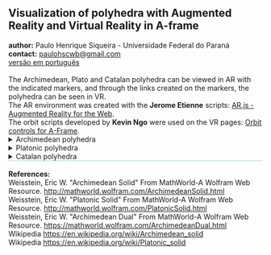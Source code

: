 <link rel="stylesheet" href="scripts/style.css">
<h2>Visualization of polyhedra with Augmented Reality and Virtual Reality in A-frame</h2>
 <b>author:</b> Paulo Henrique Siqueira - Universidade Federal do Paraná
 <br><b>contact:</b> <a href="#">paulohscwb@gmail.com</a>
 <br><a href="https://paulohscwb.github.io/polyhedra/pt-br/">versão em português</a>
 <br><br>The Archimedean, Plato and Catalan polyhedra can be viewed in AR with the indicated markers, and through the links created on the markers, the polyhedra can be seen in VR.
<br>The AR environment was created with the <b>Jerome Etienne</b> scripts: <a href="https://github.com/jeromeetienne/AR.js" target="_blank">AR.js - Augmented Reality for the Web</a>.
<br>The orbit scripts developed by <b>Kevin Ngo</b> were used on the VR pages: <a href="https://github.com/supermedium/superframe/tree/master/components/orbit-controls/" target="_blank"> Orbit controls for A-Frame</a>.
<br>

<details>
  <summary>Archimedean polyhedra</summary>
 An Archimedean solid is one of the 13 solids first enumerated by Archimedes. They are the semi-regular convex polyhedra composed of regular polygons meeting in identical vertices, excluding the 5 Platonic solids and excluding the prisms and antiprisms.
<br>To view Archimedean polyhedra in AR, simply visit 
<p align="center"><a href="archimedes.html" target="_blank">https://paulohscwb.github.io/polyhedra/archimedes.html</a></p> 
with any browser with a webcam device (smartphone, tablet or notebook). 
<br>Access to the VR sites is done by clicking on the blue circle that appears on top of the marker.
<p align="center"><img src="ar/example.jpg" width="85%"></p>
<hr>
<h4>1. Truncated octahedron</h4>
 <img src="ar/hiro.png" width="180px">
 <!--<div class="embed-container"><iframe src="vr/truncated_octahedron.html" width="100%" title="truncated_octahedron" loading="lazy"></iframe></div>-->
 <br>A truncated octahedron is constructed from a regular octahedron with side length <b>3a</b> by the removal of six right square pyramids, one from each point. These pyramids have both base side length <b>a</b> and lateral side length <b>e</b> of <b>a</b>, to form equilateral triangles. The truncated octahedron can be dissected into a central octahedron, surrounded by 8 triangular cupola on each face, and 6 square pyramids above the vertices. The truncated octahedron exists in the structure of the faujasite crystals. 
 <br><b>Faces:</b> 14 | <b>Polygons:</b> 6 squares and 8 hexagons | <b>Edges:</b> 36 | <b>Vertices:</b> 24 | <b>Sphericity:</b> 0.905 | <b>Diedral angles:</b> 125°15′51″ (4-6) and 109°28′16″ (6-6). <a href="http://mathworld.wolfram.com/TruncatedOctahedron.html" target="_blank">More...</a>  
 <br><a href="vr/truncated_octahedron.html" target="_blank"><img src="vr/VRaframe.PNG" width="180px"></a>
<hr>
<h4>2. Truncated icosahedron</h4>
 <img src="ar/kanji.png" width="180px">
 <!--<div class="embed-container"><iframe src="vr/truncated_icosahedron.html" width="100%" title="truncated_icosahedron" loading="lazy"></iframe></div>-->
 <br>The geometry of truncated icosahedron is associated with footballs (soccer balls) typically patterned with white hexagons and black pentagons. This polyhedron can be constructed from an icosahedron with the 12 vertices truncated, such that one third of each edge is cut off at each of both ends. This creates 12 new pentagon faces, and leaves the original 20 triangle faces as regular hexagons. Thus the length of the edges is one third of that of the original edges. 
 <br><b>Faces:</b> 32 | <b>Polygons:</b> 12 pentagons and 20 hexagons | <b>Edges:</b> 90 | <b>Vertices:</b> 60 | <b>Sphericity:</b> 0.967 | <b>Diedral angles:</b> 138.1897° (6-6) and 142.62° (5-6). <a href="http://mathworld.wolfram.com/TruncatedIcosahedron.html" target="_blank">More...</a>  
 <br><a href="vr/truncated_icosahedron.html" target="_blank"><img src="vr/VRaframe.PNG" width="180px"></a>
<hr>
<h4>3. Truncated icosidodecahedron</h4>
 <img src="ar/19.png" width="180px">
 <!--<div class="embed-container"><iframe src="vr/truncated_icosidodecahedron.html" width="100%" title="truncated_icosidodecahedron" loading="lazy"></iframe></div>-->
 <br>The truncated icosidodecahedron is also known as the great rhombicosidodecahedron, and if a set of all 13 Archimedean solids were constructed with all edge lengths equal, the truncated icosidodecahedron would be the largest. It has more vertices and edges than any other convex nonprismatic uniform polyhedron.
 <br><b>Faces:</b> 62 | <b>Polygons:</b> 30 squares, 20 hexagons and 12 decagons | <b>Edges:</b> 180 | <b>Vertices:</b> 120 | <b>Sphericity:</b> 0.97 | <b>Diedral angles:</b> 142.62° (6-10), 148.28° (4-10) and 159.095° (4-6). <a href="http://mathworld.wolfram.com/GreatRhombicosidodecahedron.html" target="_blank">More...</a>   
 <br><a href="vr/truncated_icosidodecahedron.html" target="_blank"><img src="vr/VRaframe.PNG" width="180px"></a>
<hr>
<h4>4. Rhombicosidodecahedron</h4>
 <img src="ar/18.png" width="180px">
 <!--<div class="embed-container"><iframe src="vr/rhombicosidodecahedron.html" width="100%" title="rhombicosidodecahedron" loading="lazy"></iframe></div>-->
 <br>The rhombicosidodecahedron is also known as the small rhombicosidodecahedron or small dodeicosidodecahedron. If you expand an icosahedron by moving the faces away from the origin the right amount, without changing the orientation or size of the faces, and do the same to its dual dodecahedron, and patch the square holes in the result, you get a rhombicosidodecahedron. It can also be called an expanded dodecahedron or icosahedron, from truncation operations on either uniform polyhedron.
 <br><b>Faces:</b> 62 | <b>Polygons:</b> 30 squares, 20 triangles and 12 pentagons | <b>Edges:</b> 120 | <b>Vertices:</b> 60 | <b>Sphericity:</b> 0.979 | <b>Diedral angles:</b> 159°05′41″ (3-4) and 148°16′57″ (4-5). <a href="http://mathworld.wolfram.com/SmallRhombicosidodecahedron.html" target="_blank">More...</a>   
 <br><a href="vr/rhombicosidodecahedron.html" target="_blank"><img src="vr/VRaframe.PNG" width="180px"></a>
<hr>
<h4>5. Snub dodecahedron</h4>
 <img src="ar/17.png" width="180px">
 <!--<div class="embed-container"><iframe src="vr/snub_dodecahedron.html" width="100%" title="snub_dodecahedron" loading="lazy"></iframe></div>-->
 <br>The snub dodecahedron has the highest sphericity of all Archimedean solids. It has two distinct forms, which are mirror images  of each other. The union of both forms is a compound of two snub dodecahedra. The snub dodecahedron can be generated by taking the twelve pentagonal faces of the dodecahedron and pulling them outward so they no longer touch. At a proper distance this can create the rhombicosidodecahedron by filling in square faces between the divided edges and triangle faces between the divided vertices.
 <br><b>Faces:</b> 92 | <b>Polygons:</b> 80 triangles and 12 pentagons | <b>Edges:</b> 150 | <b>Vertices:</b> 60 | <b>Sphericity:</b> 0.982 | <b>Diedral angles:</b> 164°10′31″ (3-3) and 152°55′53″ (3-5). <a href="http://mathworld.wolfram.com/SnubDodecahedron.html" target="_blank">More...</a>   
 <br><a href="vr/snub_dodecahedron.html" target="_blank"><img src="vr/VRaframe.PNG" width="180px"></a>
<hr>
<h4>6. Truncated dodecahedron</h4>
 <img src="ar/16.png" width="180px">
 <!--<div class="embed-container"><iframe src="vr/truncated_dodecahedron.html" width="100%" title="truncated_dodecahedron" loading="lazy"></iframe></div>-->
 <br>The truncated dodecahedron is used in the cell-transitive hyperbolic space-filling tessellation, the bitruncated icosahedral honeycomb. This polyhedron can be formed from a dodecahedron by truncating the corners so the pentagon faces become decagons and the corners become triangles. It is part of a truncation process between a dodecahedron and icosahedron.
 <br><b>Faces:</b> 32 | <b>Polygons:</b> 20 triangles and 12 decagons | <b>Edges:</b> 150 | <b>Vertices:</b> 60 | <b>Sphericity:</b> 0.926 | <b>Diedral angles:</b> 116.57° (10-10) and 142.62° (3-10). <a href="http://mathworld.wolfram.com/TruncatedDodecahedron.html" target="_blank">More...</a>  
 <br><a href="vr/truncated_dodecahedron.html" target="_blank"><img src="vr/VRaframe.PNG" width="180px"></a>
<hr>
<h4>7. Icosidodecahedron</h4>
 <img src="ar/20.png" width="180px">
 <!--<div class="embed-container"><iframe src="vr/icosidodecahedron.html" width="100%" title="icosidodecahedron" loading="lazy"></iframe></div>-->
 <br>Icosidodecahedron contains 12 pentagons of the dodecahedron and 20 triangles of the icosahedron. The truncated cube can be turned into an icosidodecahedron by dividing the octagons into two pentagons and two triangles. The icosidodecahedron has 6 central decagons.
 <br><b>Faces:</b> 32 | <b>Polygons:</b> 20 triangles and 12 pentagons | <b>Edges:</b> 60 | <b>Vertices:</b> 30 | <b>Sphericity:</b> 0.951 | <b>Diedral angle:</b> 142.62° (5-3). <a href="http://mathworld.wolfram.com/Icosidodecahedron.html" target="_blank">More...</a>  
 <br><a href="vr/icosidodecahedron.html" target="_blank"><img src="vr/VRaframe.PNG" width="180px"></a>
<hr>
<h4>8. Snub cube</h4>
 <img src="ar/15.png" width="180px">
 <!--<div class="embed-container"><iframe src="vr/snubcube.html" width="100%" title="snubcube" loading="lazy"></iframe></div>-->
 <br>The snub cube is also known as snub cuboctahedron and it has two distinct forms, which are mirror images of each other. The snub cube can be generated by taking the six faces of the cube, pulling them outward so they no longer touch, then giving them each a small rotation on their centers (all clockwise or all counter-clockwise) until the spaces between can be filled with equilateral triangles. 
 <br><b>Faces:</b> 38 | <b>Polygons:</b> 32 triangles and 6 squares | <b>Edges:</b> 60 | <b>Vertices:</b> 24 | <b>Sphericity:</b> 0.965 | <b>Diedral angles:</b> 153°14′04″ (3-3) and 142°59′00″ (3-4). <a href="http://mathworld.wolfram.com/SnubCube.html" target="_blank">More...</a> 
 <br><a href="vr/snubcube.html" target="_blank"><img src="vr/VRaframe.PNG" width="180px"></a>
<hr>
<h4>9. Truncated cuboctahedron</h4>
 <img src="ar/14.png" width="180px">
 <!--<div class="embed-container"><iframe src="vr/truncated_cuboctahedron.html" width="100%" title="truncated_cuboctahedron" loading="lazy"></iframe></div>-->
 <br>The truncated cuboctahedron is also known as great rhombicuboctahedron. The truncated cuboctahedron is the convex hull of a rhombicuboctahedron with cubes above its 12 squares on 2-fold symmetry axes. The rest of its space can be dissected into 6 square cupolas below the octagons and 8 triangular cupolas below the hexagons.
 <br><b>Faces:</b> 26 | <b>Polygons:</b> 12 squares, 8 hexagons and 6 octagons | <b>Edges:</b> 72 | <b>Vertices:</b> 48 | <b>Sphericity:</b> 0.943 | <b>Diedral angles:</b> 144°44′08″ (4-6), 135° (4-8) and 125°15′51″ (6-8). <a href="http://mathworld.wolfram.com/GreatRhombicuboctahedron.html" target="_blank">More...</a>
 <br><a href="vr/truncated_cuboctahedron.html" target="_blank"><img src="vr/VRaframe.PNG" width="180px"></a>
<hr>
<h4>10. Rhombicuboctahedron</h4>
 <img src="ar/13.png" width="180px">
 <!--<div class="embed-container"><iframe src="vr/rhombicuboctahedron.html" width="100%" title="rhombicuboctahedron" loading="lazy"></iframe></div>-->
 <br>The rhombicuboctahedron is also known as small rhombicuboctahedron. This solid may also be called an expanded cube or octahedron and it can be dissected into two square cupolae and a central octagonal prism. There are three pairs of parallel planes that each intersect the rhombicuboctahedron in a regular octagon.
 <br><b>Faces:</b> 26 | <b>Polygons:</b> 18 squares and 8 triangles | <b>Edges:</b> 48 | <b>Vertices:</b> 24 | <b>Sphericity:</b> 0.954 | <b>Diedral angles:</b> 144°44′08″ (4-3) and 135° (4-4). <a href="http://mathworld.wolfram.com/SmallRhombicuboctahedron.html" target="_blank">More...</a>
 <br><a href="vr/rhombicuboctahedron.html" target="_blank"><img src="vr/VRaframe.PNG" width="180px"></a>
<hr>
<h4>11. Truncated cube</h4>
 <img src="ar/12.png" width="180px">
 <!--<div class="embed-container"><iframe src="vr/truncated_cube.html" width="100%" title="truncated_cube" loading="lazy"></iframe></div>-->
 <br>The truncated cube is one of a family of uniform polyhedra related to the cube and regular octahedron. This solid can be dissected into a central cube, with six square cupola around each of the cube's faces, and 8 regular tetrahedral in the corners. This dissection can also be seen within the runcic cubic honeycomb, with cube, tetrahedron, and rhombicuboctahedron cells.
 <br><b>Faces:</b> 14 | <b>Polygons:</b> 8 triangles and 6 octagons | <b>Edges:</b> 36 | <b>Vertices:</b> 24 | <b>Sphericity:</b> 0.849 | <b>Diedral angles:</b> 125°15′51″ (8-3) and 90° (8-8). <a href="http://mathworld.wolfram.com/TruncatedCube.html" target="_blank">More...</a> 
 <br><a href="vr/truncated_cube.html" target="_blank"><img src="vr/VRaframe.PNG" width="180px"></a>
<hr>
<h4>12. Cuboctahedron</h4>
 <img src="ar/11.png" width="180px">
 <!--<div class="embed-container"><iframe src="vr/cuboctahedron.html" width="100%" title="cuboctahedron" loading="lazy"></iframe></div>-->
 <br>The cuboctahedron is the unique convex polyhedron in which the long radius (center to vertex) is the same as the edge length. A hexagon can be obtained by taking an equatorial cross section of a cuboctahedron. This solid can be dissected into two triangular cupolas by a common hexagon passing through the center of the cuboctahedron.
 <br><b>Faces:</b> 14 | <b>Polygons:</b> 8 triangles and 6 squares | <b>Edges:</b> 24 | <b>Vertices:</b> 12 | <b>Sphericity:</b> 0.905 | <b>Diedral angle:</b> 125.26° (4-3). <a href="http://mathworld.wolfram.com/Cuboctahedron.html" target="_blank">More...</a>
 <br><a href="vr/cuboctahedron.html" target="_blank"><img src="vr/VRaframe.PNG" width="180px"></a>
<hr>
<h4>13. Truncated tetrahedron</h4>
 <img src="ar/10.png" width="180px">
 <!--<div class="embed-container"><iframe src="vr/truncated_tetrahedron.html" width="100%" title="truncated_tetrahedron" loading="lazy"></iframe></div>-->
 <br>The truncated tetrahedron can be constructed by truncating all 4 vertices of a regular tetrahedron at one third of the original edge length. A deeper truncation, removing a tetrahedron of half the original edge length from each vertex, is called rectification. The rectification of a tetrahedron produces an octahedron.
 <br><b>Faces:</b> 8 | <b>Polygons:</b> 4 triangles and 4 hexagons | <b>Edges:</b> 18 | <b>Vertices:</b> 12 | <b>Sphericity:</b> 0.775 | <b>Diedral angles:</b> 109°28′16′ (6-3) and 70°31′44″ (6-6). <a href="http://mathworld.wolfram.com/TruncatedTetrahedron.html" target="_blank">More...</a>  
 <br><a href="vr/truncated_tetrahedron.html" target="_blank"><img src="vr/VRaframe.PNG" width="180px"></a>
<br>
</details>
 
<details>
  <summary>Platonic polyhedra</summary>
 An Platonic solid is a regular and convex polyhedron. It is constructed by congruent and regular polygonal faces with the same number of faces meeting at each vertex. They are named by the ancient Greek philosopher Plato who classified that the classical elements were made from these regular solids.
 <br>To view Platonic polyhedra in AR, simply visit 
<p align="center"><a href="platonic.html" target="_blank">https://paulohscwb.github.io/polyhedra/platonic.html</a></p> 
with any browser with a webcam device (smartphone, tablet or notebook). 
<br>Access to the VR sites is done by clicking on the blue circle that appears on top of the marker.
<p align="center"><img src="ar/example1.jpg" width="85%"></p>
<hr>
<h4>1. Icosahedron</h4>
 <img src="ar/9.png" width="180px">
 <!--<div class="embed-container"><iframe src="vr/icosahedron.html" width="100%" title="icosahedron" loading="lazy"></iframe></div>-->
 <br>The icosahedron has five equilateral triangular faces meeting at each vertex. A regular icosahedron is a gyroelongated pentagonal bipyramid and a biaugmented pentagonal antiprism in any of six orientations. The 12 edges of a regular octahedron can be subdivided in the golden ratio so that the resulting vertices define a regular icosahedron. 
<br><b>Faces:</b> 20 triangles | <b>Edges:</b> 30 | <b>Vertices:</b> 12 | <b>Sphericity:</b> 0.939 | <b>Diedral angle:</b> 138.1897°. <a href="http://mathworld.wolfram.com/RegularIcosahedron.html" target="_blank">More...</a>
 <br><a href="vr/icosahedron.html" target="_blank"><img src="vr/VRaframe.PNG" width="180px"></a>
<hr>
<h4>2. Dodecahedron</h4>
 <img src="ar/8.png" width="180px">
 <!--<div class="embed-container"><iframe src="vr/dodecahedron.html" width="100%" title="dodecahedron" loading="lazy"></iframe></div>-->
 <br>The dodecahedron has three regular pentagonal faces meeting at each vertex. The regular dodecahedron is the third in an infinite set of truncated trapezohedra which can be constructed by truncating the two axial vertices of a pentagonal trapezohedron. If the five Platonic solids are built with same volume, the regular dodecahedron has the shortest edges.
<br><b>Faces:</b> 12 pentagons | <b>Edges:</b> 30 | <b>Vertices:</b> 20 | <b>Sphericity:</b> 0.91 | <b>Diedral angle:</b> 116.5651°. <a href="http://mathworld.wolfram.com/RegularDodecahedron.html" target="_blank">More...</a>
 <br><a href="vr/dodecahedron.html" target="_blank"><img src="vr/VRaframe.PNG" width="180px"></a>
<hr>
<h4>3. Octahedron</h4>
 <img src="ar/7.png" width="180px">
 <!--<div class="embed-container"><iframe src="vr/octahedron.html" width="100%" title="octahedron" loading="lazy"></iframe></div>-->
 <br>The octahedron has four equilateral triangular faces meeting at each vertex. It is a square bipyramid in any of three orthogonal orientations. It is also a triangular antiprism in any of four orientations. The octahedron is unique among the Platonic solids in having an even number of faces meeting at each vertex. Consequently, it is the only member of that group to possess mirror planes that do not pass through any of the faces.
<br><b>Faces:</b> 8 triangles | <b>Edges:</b> 12 | <b>Vertices:</b> 6 | <b>Sphericity:</b> 0.846 | <b>Diedral angle:</b> 109.4712°. <a href="http://mathworld.wolfram.com/RegularOctahedron.html" target="_blank">More...</a>
 <br><a href="vr/octahedron.html" target="_blank"><img src="vr/VRaframe.PNG" width="180px"></a>
<hr>
<h4>4. Cube</h4>
 <img src="ar/6.png" width="180px">
 <!--<div class="embed-container"><iframe src="vr/cube.html" width="100%" title="cube" loading="lazy"></iframe></div>-->
 <br>The cube has three square faces meeting at each vertex. The cube is also a square parallelepiped, an equilateral cuboid and a right rhombohedron. It is a regular square prism in three orientations, and a trigonal trapezohedron in four orientations. The cube can be cut into six identical square pyramids. If these square pyramids are then attached to the faces of a second cube, a rhombic dodecahedron is obtained.
<br><b>Faces:</b> 6 squares | <b>Edges:</b> 12 | <b>Vertices:</b> 8 | <b>Sphericity:</b> 0.806 | <b>Diedral angle:</b> 90°. <a href="http://mathworld.wolfram.com/Cube.html" target="_blank">More...</a>
 <br><a href="vr/cube.html" target="_blank"><img src="vr/VRaframe.PNG" width="180px"></a>
<hr>
<h4>5. Tetrahedron</h4>
 <img src="ar/5.png" width="180px">
 <!--<div class="embed-container"><iframe src="vr/tetrahedron.html" width="100%" title="tetrahedron" loading="lazy"></iframe></div>-->
 <br>The tetrahedron has three equilateral triangular faces meeting at each vertex. The tetrahedron is also known as a triangular pyramid and it is the simplest of all the ordinary convex polyhedra and the only one that has fewer than 5 faces. The tetrahedron has many properties analogous to those of a triangle, including an insphere, circumsphere, medial tetrahedron, and exspheres.
<br><b>Faces:</b> 4 triangles | <b>Edges:</b> 6 | <b>Vertices:</b> 4 | <b>Sphericity:</b> 0.671 | <b>Diedral angle:</b> 70.5288°. <a href="http://mathworld.wolfram.com/RegularTetrahedron.html" target="_blank">More...</a>
 <br><a href="vr/tetrahedron.html" target="_blank"><img src="vr/VRaframe.PNG" width="180px"></a>
<br>
</details>
 
<details style="border-bottom: 1px solid #a2dec0;">
  <summary>Catalan polyhedra</summary>
 The Catalan solids are the duals of the Archimedean solids. They are named after the Belgian mathematician Eugene Catalan (1814-1894) who first described the complete set in 1865. The Rhombic Dodecahedron and Rhombic Triacontahedron were described in 1611 by Johannes Kepler [1]. Each Catalan solid has one type of face and a constant dihedral angle, and it possesses the same symmetry as its Archimedean dual.
 <br>To view Catalan polyhedra in AR, simply visit 
<p align="center"><a href="catalan.html" target="_blank">https://paulohscwb.github.io/polyhedra/catalan.html</a></p> 
with any browser with a webcam device (smartphone, tablet or notebook). 
<br>Access to the VR sites is done by clicking on the blue circle that appears on top of the marker.
<p align="center"><img src="ar/example1.jpg" width="85%"></p>
<hr>
<h4>1. Triakis Tetrahedron</h4>
 <img src="ar/165.png" width="180px">
 <!--<div class="embed-container"><iframe src="vr/triakis_tetrahedron.htm" width="100%" title="triakis_tetrahedron" loading="lazy"></iframe></div>-->
 <br>The triakis tetrahedron... The triakis tetrahedron... The triakis tetrahedron... The triakis tetrahedron... 
<br><b>Faces:</b> 12 isosceles triangles | <b>Edges:</b> 18 | <b>Vertices:</b> 8 | <b>Diedral angle:</b> 129.521°. <a href="https://mathworld.wolfram.com/TriakisTetrahedron.html" target="_blank">More...</a>
 <br><a href="vr/triakis_tetrahedron.htm" target="_blank"><img src="vr/VRaframe.PNG" width="180px"></a>
 <hr>
 <h4>2. Rhombic Dodecahedron</h4>
 <img src="ar/165.png" width="180px">
 <!--<div class="embed-container"><iframe src="vr/rhombic_dodecahedron.htm" width="100%" title="rhombic_dodecahedron" loading="lazy"></iframe></div>-->
 <br>The rhombic dodecahedron... The rhombic dodecahedron... The rhombic dodecahedron... The rhombic dodecahedron... 
<br><b>Faces:</b> 12 rhombi | <b>Edges:</b> 24 | <b>Vertices:</b> 14 | <b>Diedral angle:</b> 120°. <a href="https://mathworld.wolfram.com/RhombicDodecahedron.html" target="_blank">More...</a>
 <br><a href="vr/rhombic_dodecahedron.htm" target="_blank"><img src="vr/VRaframe.PNG" width="180px"></a>
 <hr>
 <h4>3. Tetrakis Hexahedron</h4>
 <img src="ar/166.png" width="180px">
 <!--<div class="embed-container"><iframe src="vr/tetrakis_hexahedron.htm" width="100%" title="tetrakis_hexahedron" loading="lazy"></iframe></div>-->
 <br>The tetrakis hexahedron... 
<br><b>Faces:</b> 24 isosceles triangles | <b>Edges:</b> 36 | <b>Vertices:</b> 14 | <b>Diedral angle:</b> 143.13°. <a href="https://mathworld.wolfram.com/TetrakisHexahedron.html" target="_blank">More...</a>
<br><a href="vr/tetrakis_hexahedron.htm" target="_blank"><img src="vr/VRaframe.PNG" width="180px"></a>
 <hr>
 <h4>4. Triakis Octahedron</h4>
 <img src="ar/167.png" width="180px">
 <!--<div class="embed-container"><iframe src="vr/triakis_octahedron.htm" width="100%" title="triakis_octahedron" loading="lazy"></iframe></div>-->
 <br>The triakis octahedron... 
<br><b>Faces:</b> 24 isosceles triangles | <b>Edges:</b> 36 | <b>Vertices:</b> 14 | <b>Diedral angle:</b> 147.35°. <a href="https://mathworld.wolfram.com/SmallTriakisOctahedron.html" target="_blank">More...</a>
<br><a href="vr/triakis_octahedron.htm" target="_blank"><img src="vr/VRaframe.PNG" width="180px"></a>
 <hr>
 <h4>5. Deltoidal Icositetrahedron</h4>
 <img src="ar/168.png" width="180px">
 <!--<div class="embed-container"><iframe src="vr/deltoidal_icositetrahedron.htm" width="100%" title="deltoidal_icositetrahedron" loading="lazy"></iframe></div>-->
 <br>The deltoidal icositetrahedron... 
<br><b>Faces:</b> 24 tri-equiangular kites | <b>Edges:</b> 48 | <b>Vertices:</b> 26 | <b>Diedral angle:</b> 138.12°. <a href="https://mathworld.wolfram.com/DeltoidalIcositetrahedron.html" target="_blank">More...</a>
<br><a href="vr/deltoidal_icositetrahedron.htm" target="_blank"><img src="vr/VRaframe.PNG" width="180px"></a>
 <hr>
 <h4>6. Pentagonal Icositetrahedron - dextro</h4>
 <img src="ar/170.png" width="180px">
 <!--<div class="embed-container"><iframe src="vr/pentagonal_icositetrahedron.htm" width="100%" title="pentagonal_icositetrahedron" loading="lazy"></iframe></div>-->
 <br>The pentagonal icositetrahedron ... 
<br><b>Faces:</b> 24 mirror-symmetric pentagons | <b>Edges:</b> 60 | <b>Vertices:</b> 38 | <b>Diedral angle:</b> 136.31°. <a href="https://mathworld.wolfram.com/PentagonalIcositetrahedron.html" target="_blank">More...</a>
<br><a href="vr/pentagonal_icositetrahedron.htm" target="_blank"><img src="vr/VRaframe.PNG" width="180px"></a>
 <hr>
 <h4>7. Rhombic Triacontahedron</h4>
 <img src="ar/172.png" width="180px">
 <!--<div class="embed-container"><iframe src="vr/pentagonal_icositetrahedron.htm" width="100%" title="pentagonal_icositetrahedron" loading="lazy"></iframe></div>-->
 <br>The rhombic triacontahedron  ... 
<br><b>Faces:</b> 30 rombi | <b>Edges:</b> 60 | <b>Vertices:</b> 32 | <b>Diedral angle:</b> 144°. <a href="https://mathworld.wolfram.com/RhombicTriacontahedron.html" target="_blank">More...</a>
<br><a href="vr/rhombic_triacontahedron.htm" target="_blank"><img src="vr/VRaframe.PNG" width="180px"></a>
 <hr>
 <h4>8. Disdyakis Dodecahedron</h4>
 <img src="ar/174.png" width="180px">
 <!--<div class="embed-container"><iframe src="vr/pentagonal_icositetrahedron.htm" width="100%" title="pentagonal_icositetrahedron" loading="lazy"></iframe></div>-->
 <br>The disdyakis dodecahedron  ... 
<br><b>Faces:</b> 48 acute triangles | <b>Edges:</b> 72 | <b>Vertices:</b> 26 | <b>Diedral angle:</b> 155.08°. <a href="https://mathworld.wolfram.com/DisdyakisDodecahedron.html" target="_blank">More...</a>
<br><a href="vr/disdyakis_dodecahedron.htm" target="_blank"><img src="vr/VRaframe.PNG" width="180px"></a>
 <hr>
</details>
<br><b>References:</b>
<br>Weisstein, Eric W. "Archimedean Solid" From MathWorld-A Wolfram Web Resource. <a href="http://mathworld.wolfram.com/ArchimedeanSolid.html" target="_blank">http://mathworld.wolfram.com/ArchimedeanSolid.html</a>
<br>Weisstein, Eric W. "Platonic Solid" From MathWorld-A Wolfram Web Resource. <a href="http://mathworld.wolfram.com/PlatonicSolid.html" target="_blank">http://mathworld.wolfram.com/PlatonicSolid.html</a>
<br>Weisstein, Eric W. "Archimedean Dual" From MathWorld-A Wolfram Web Resource. <a href="https://mathworld.wolfram.com/ArchimedeanDual.html" target="_blank">https://mathworld.wolfram.com/ArchimedeanDual.html</a>
<br>Wikipedia <a href="https://en.wikipedia.org/wiki/Archimedean_solid" target="_blank">https://en.wikipedia.org/wiki/Archimedean_solid</a>
<br>Wikipedia <a href="https://en.wikipedia.org/wiki/en.wikipedia.org/wiki/Platonic_solid" target="_blank">https://en.wikipedia.org/wiki/Platonic_solid</a>